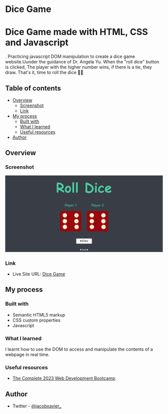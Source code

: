 
# Dice Game

<h1>Dice Game made with HTML, CSS and Javascript</h1>.
Practicing javascript DOM manipulation to create a dice game website.Uunder the guidance of Dr. Angela Yu. When the "roll dice" button is clicked, The player with the higher number wins, if there is a tie, they draw. That's it, time to roll the dice 🎲🎲

## Table of contents

- [Overview](#overview)
  - [Screenshot](#screenshot)
  - [Link](#link)
- [My process](#my-process)
  - [Built with](#built-with)
  - [What I learned](#what-i-learned)
  - [Useful resources](#useful-resources)
- [Author](#author)

## Overview

### Screenshot

![](screenshot_1.png)

### Link

- Live Site URL: [Dice Game](https://2player-dice-game.netlify.app/)


## My process

### Built with

- Semantic HTML5 markup
- CSS custom properties
- Javascript

### What I learned

I learnt how to use the DOM to access and manipulate the contents of a webpage in real time.

### Useful resources

- [The Complete 2023 Web Development Bootcamp](https://www.udemy.com/course/the-complete-web-development-bootcamp/).

## Author

- Twitter - [@jacobxavier\_](https://twitter.com/jacobxavier_?t=YdJHQngdQYJVbC7mWspqDg&s=08)
